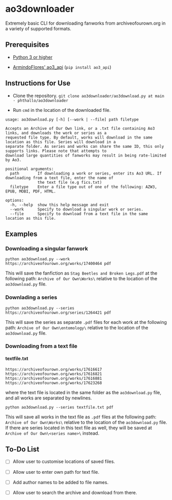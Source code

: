 # ao3downloader
Extremely basic CLI for downloading fanworks from archiveofourown.org in a variety of supported formats.

## Prerequisites
- [Python 3 or higher](https://www.python.org/downloads/)


- [ArmindoFlores' ao3_api](https://github.com/ArmindoFlores/ao3_api) (`pip install ao3_api`)


## Instructions for Use
- Clone the repository. 
`git clone ao3downloader/ao3download.py at main · phthallo/ao3downloader`

- Run `cmd` in the location of the downloaded file.

```
usage: ao3download.py [-h] [--work | --file] path filetype

Accepts an Archive of Our Own link, or a .txt file containing Ao3 links, and downloads the work or series as a
requested file type. By default, works will download in the same location as this file. Series will download in a        
separate folder. As series and works can share the same ID, this only supports links. Please note that attempts to       
download large quantities of fanworks may result in being rate-limited by Ao3.

positional arguments:
  path        If downloading a work or series, enter its Ao3 URL. If downloading from a text file, enter the name of     
              the text file (e.g fics.txt)
  filetype    Enter a file type out of one of the following: AZW3, EPUB, MOBI, PDF, HTML.

options:
  -h, --help  show this help message and exit
  --work      Specify to download a singular work or series.
  --file      Specify to download from a text file in the same location as this file.
 ```
  
## Examples
### Downloading a singular fanwork
`python ao3download.py --work https://archiveofourown.org/works/17400464 pdf`

This will save the fanfiction as `Stag Beetles and Broken Legs.pdf` at the following path: `Archive of Our Own\Works\` relative to the location of the `ao3download.py` file. 

### Downlading a series
`python ao3download.py --series https://archiveofourown.org/series/1264421 pdf`

This will save the series as separate `.pdf` files for each work at the following path: `Archive of Our Own\entomology\` relative to the location of the `ao3download.py` file.

### Downloading from a text file
#### textfile.txt
```
https://archiveofourown.org/works/17616617
https://archiveofourown.org/works/17616821
https://archiveofourown.org/works/17616881
https://archiveofourown.org/works/17623268
```
where the text file is located in the same folder as the `ao3download.py` file, and all works are separated by newlines.

`python ao3download.py --series textfile.txt pdf`

This will save all works in the text file as `.pdf` files at the following path: `Archive of Our Own\Works\` relative to the location of the `ao3download.py` file.
If there are series located in this text file as well, they will be saved at `Archive of Our Own\<series name>\` instead.

## To-Do List
- [ ] Allow user to customise locations of saved files.

- [ ] Allow user to enter own path for text file. 

- [ ] Add author names to be added to file names.

- [ ] Allow user to search the archive and download from there.

